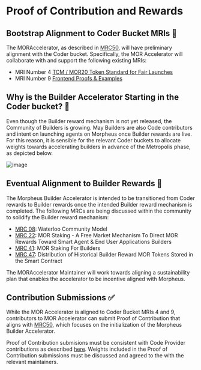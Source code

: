 # Proof of Contribution and Rewards 

## Bootstrap Alignment to Coder Bucket MRIs 🌱
The MORAccelerator, as described in [MRC50](https://github.com/MorpheusAIs/MRC/blob/main/MRC50.md), will have preliminary alignment with the Coder bucket. Specifically, the MOR Accelerator will collaborate with and support the following existing MRIs:

- MRI Number 4	[TCM / MOR20 Token Standard for Fair Launches](https://github.com/MorpheusAIs/Docs/blob/main/!KEYDOCS%20README%20FIRST!/Capital%20Providers%2C%20MOR20%2C%20TCM/Techno%20Capital%20Machine%20(TCM).md)
- MRI Number 9	[Frontend Proofs & Examples](https://github.com/MorpheusAIs/MRC/blob/main/IN%20PROGRESS/MRC08.md)

## Why is the Builder Accelerator Starting in the Coder bucket? 🙋
Even though the Builder reward mechanism is not yet released, the Community of Builders is growing. May Builders are also Code contributors and intent on launching agents on Morpheus once Builder rewards are live. For this reason, it is sensible for the relevant Coder buckets to allocate weights towards accelerating builders in advance of the Metropolis phase, as depicted below.

![image](https://github.com/user-attachments/assets/673511e1-453a-41ed-9916-09abb795f7bd)

## Eventual Alignment to Builder Rewards 🌿
The Morpheus Builder Accelerator is intended to be transitioned from Coder rewards to Builder rewards once the intended Builder reward mechanism is completed. The following MRCs are being discussed within the community to solidify the Builder reward mechanism:

- [MRC 08](https://github.com/MorpheusAIs/MRC/blob/main/IN%20PROGRESS/MRC08.md): Waterloo Community Model
- [MRC 22](https://github.com/MorpheusAIs/MRC/blob/main/IN%20PROGRESS/MRC22.md): MOR Staking - A Free Market Mechanism To Direct MOR Rewards Toward Smart Agent & End User Applications Builders
- [MRC 41](https://github.com/MorpheusAIs/MRC/blob/main/IN%20PROGRESS/MRC41.md): MOR Staking For Builders
- [MRC 47](https://github.com/MorpheusAIs/MRC/blob/main/MRC47.md): Distribution of Historical Builder Reward MOR Tokens Stored in the Smart Contract

The MORAccelerator Maintainer will work towards aligning a sustainability plan that enables the accelerator to be incentive aligned with Morpheus.

## Contribution Submissions ✅
While the MOR Accelerator is aligned to Coder Bucket MRIs 4 and 9, contributors to MOR Accelerator can submit Proof of Contribution that aligns with [MRC50](https://github.com/MorpheusAIs/MRC/blob/main/MRC50.md), which focuses on the initialization of the Morpheus Builder Accelerator.

Proof of Contribution submisions must be consistent with Code Provider contributions as described [here](https://github.com/MorpheusAIs/Docs/blob/main/Contributions/Code%20-%20Proof_Of_Contribution.md). Weights included in the Proof of Contribution submissions must be discussed and agreed to the with the relevant maintainers.

